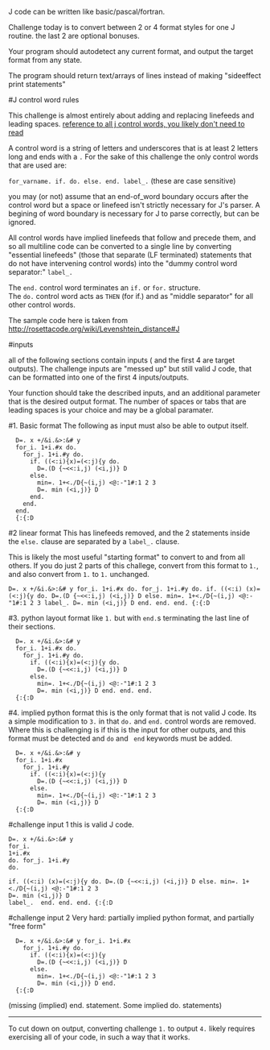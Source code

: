 J code can be written like basic/pascal/fortran.

Challenge today is to convert between 2 or 4 format styles for one J routine.  the last 2 are optional bonuses.  

Your program should autodetect any current format, and output the target format from any state.

The program should return text/arrays of lines instead of making "sideeffect print statements"

#J control word rules

This challenge is almost entirely about adding and replacing linefeeds and leading spaces.  [reference to all j control words, you likely don't need to read](http://www.jsoftware.com/help/dictionary/ctrl.htm)

A control word is a string of letters and underscores that is at least 2 letters long and ends with a `.`  For the sake of this challenge the only control words that are used are:

`for_varname. if. do. else. end. label_.`  (these are case sensitive)

you may (or not) assume that an end-of_word boundary occurs after the control word but a space or linefeed isn't strictly necessary for J's parser.  A begining of word boundary is necessary for J to parse correctly, but can be ignored.
 
All control words have implied linefeeds that follow and precede them, and so all multiline code can be converted to a single line by converting "essential linefeeds" (those that separate (LF terminated) statements that do not have intervening control words) into the "dummy control word separator:" `label_.`

The `end.` control word terminates an `if.` or `for.` structure.  
The `do.` control word acts as `THEN` (for if.) and as "middle separator" for all other control words.

The sample code here is taken from http://rosettacode.org/wiki/Levenshtein_distance#J

#inputs

all of the following sections contain inputs ( and the first 4 are target outputs).  The challenge inputs are "messed up" but still valid J code, that can be formatted into one of the first 4 inputs/outputs.

Your function should take the described inputs, and an additional parameter that is the desired output format.  The number of spaces or tabs that are leading spaces is your choice and may be a global paramater.

#1. Basic format
The following  as input must also be able to output itself.   
    
      D=. x +/&i.&>:&# y
      for_i. 1+i.#x do.
        for_j. 1+i.#y do.
          if. ((<:i){x)=(<:j){y do.
            D=.(D {~<<:i,j) (<i,j)} D
          else.
            min=. 1+<./D{~(i,j) <@:-"1#:1 2 3
            D=. min (<i,j)} D
          end.
        end.
      end.
      {:{:D

#2 linear format
This has linefeeds removed, and the 2 statements inside the `else.` clause are separated by a `label_.` clause.

This is likely the most useful "starting format" to convert to and from all others.  If you do just 2 parts of this challege, convert from this format to `1.`, and also convert from `1.` to `1.` unchanged.

    D=. x +/&i.&>:&# y for_i. 1+i.#x do. for_j. 1+i.#y do. if. ((<:i) (x)=(<:j){y do. D=.(D {~<<:i,j) (<i,j)} D else. min=. 1+<./D{~(i,j) <@:-"1#:1 2 3 label_. D=. min (<i,j)} D end. end. end. {:{:D

#3. python layout format
like `1.` but with `end.`s terminating the last line of their sections.

      D=. x +/&i.&>:&# y
      for_i. 1+i.#x do.
        for_j. 1+i.#y do.
          if. ((<:i){x)=(<:j){y do.
            D=.(D {~<<:i,j) (<i,j)} D
          else.
            min=. 1+<./D{~(i,j) <@:-"1#:1 2 3
            D=. min (<i,j)} D end. end. end.
      {:{:D

#4. implied python format
this is the only format that is not valid J code.  Its a simple modification to `3.` in that `do.` and `end.` control words are removed.  Where this is challenging is if this is the input for other outputs, and this format must be detected and `do` and ` end` keywords must be added.

      D=. x +/&i.&>:&# y
      for_i. 1+i.#x 
        for_j. 1+i.#y 
          if. ((<:i){x)=(<:j){y 
            D=.(D {~<<:i,j) (<i,j)} D
          else.
            min=. 1+<./D{~(i,j) <@:-"1#:1 2 3
            D=. min (<i,j)} D 
      {:{:D

#challenge input 1
this is valid J code.
    
    D=. x +/&i.&>:&# y 
    for_i.
    1+i.#x 
    do. for_j. 1+i.#y 
    do. 
    
    if. ((<:i) (x)=(<:j){y do. D=.(D {~<<:i,j) (<i,j)} D else. min=. 1+<./D{~(i,j) <@:-"1#:1 2 3 
    D=. min (<i,j)} D 
    label_.  end. end. end. {:{:D

#challenge input 2
Very hard:  partially implied python format, and partially "free form"

      D=. x +/&i.&>:&# y for_i. 1+i.#x 
        for_j. 1+i.#y do. 
          if. ((<:i){x)=(<:j){y 
            D=.(D {~<<:i,j) (<i,j)} D
          else.
            min=. 1+<./D{~(i,j) <@:-"1#:1 2 3
            D=. min (<i,j)} D end. 
      {:{:D

(missing (implied) end. statement.  Some implied do. statements)

____

To cut down on output, converting challenge `1.` to output `4.` likely requires exercising all of your code, in such a way that it works.